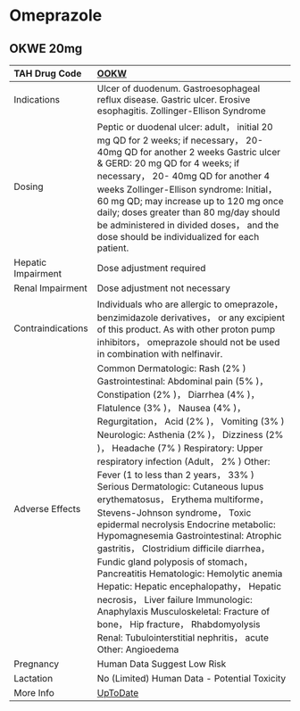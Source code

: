 # Omeprazole

## OKWE 20mg

| TAH Drug Code      | [OOKW](https://www.tahsda.org.tw/drugs/hissearch.php?drug_code=OOKW)                                                                                                                                                                                                                                                                                                                                                                                                                                                                                                                                                                                                                                                                                                                                                                                                                                                    |
|:-------------------|:------------------------------------------------------------------------------------------------------------------------------------------------------------------------------------------------------------------------------------------------------------------------------------------------------------------------------------------------------------------------------------------------------------------------------------------------------------------------------------------------------------------------------------------------------------------------------------------------------------------------------------------------------------------------------------------------------------------------------------------------------------------------------------------------------------------------------------------------------------------------------------------------------------------------|
| Indications        | Ulcer of duodenum. Gastroesophageal reflux disease. Gastric ulcer. Erosive esophagitis. Zollinger-Ellison Syndrome                                                                                                                                                                                                                                                                                                                                                                                                                                                                                                                                                                                                                                                                                                                                                                                                      |
| Dosing             | Peptic or duodenal ulcer: adult， initial 20 mg QD for 2 weeks; if necessary， 20- 40mg QD for another 2 weeks Gastric ulcer & GERD: 20 mg QD for 4 weeks; if necessary， 20- 40mg QD for another 4 weeks Zollinger-Ellison syndrome: Initial， 60 mg QD; may increase up to 120 mg once daily; doses greater than 80 mg/day should be administered in divided doses， and the dose should be individualized for each patient.                                                                                                                                                                                                                                                                                                                                                                                                                                                                                          |
| Hepatic Impairment | Dose adjustment required                                                                                                                                                                                                                                                                                                                                                                                                                                                                                                                                                                                                                                                                                                                                                                                                                                                                                                |
| Renal Impairment   | Dose adjustment not necessary                                                                                                                                                                                                                                                                                                                                                                                                                                                                                                                                                                                                                                                                                                                                                                                                                                                                                           |
| Contraindications  | Individuals who are allergic to omeprazole， benzimidazole derivatives， or any excipient of this product. As with other proton pump inhibitors， omeprazole should not be used in combination with nelfinavir.                                                                                                                                                                                                                                                                                                                                                                                                                                                                                                                                                                                                                                                                                                         |
| Adverse Effects    | Common Dermatologic: Rash (2% ) Gastrointestinal: Abdominal pain (5% )， Constipation (2% )， Diarrhea (4% )， Flatulence (3% )， Nausea (4% )， Regurgitation， Acid (2% )， Vomiting (3% ) Neurologic: Asthenia (2% )， Dizziness (2% )， Headache (7% ) Respiratory: Upper respiratory infection (Adult， 2% ) Other: Fever (1 to less than 2 years， 33% ) Serious Dermatologic: Cutaneous lupus erythematosus， Erythema multiforme， Stevens-Johnson syndrome， Toxic epidermal necrolysis Endocrine metabolic: Hypomagnesemia Gastrointestinal: Atrophic gastritis， Clostridium difficile diarrhea， Fundic gland polyposis of stomach， Pancreatitis Hematologic: Hemolytic anemia Hepatic: Hepatic encephalopathy， Hepatic necrosis， Liver failure Immunologic: Anaphylaxis Musculoskeletal: Fracture of bone， Hip fracture， Rhabdomyolysis Renal: Tubulointerstitial nephritis， acute Other: Angioedema |
| Pregnancy          | Human Data Suggest Low Risk                                                                                                                                                                                                                                                                                                                                                                                                                                                                                                                                                                                                                                                                                                                                                                                                                                                                                             |
| Lactation          | No (Limited) Human Data - Potential Toxicity                                                                                                                                                                                                                                                                                                                                                                                                                                                                                                                                                                                                                                                                                                                                                                                                                                                                            |
| More Info          | [UpToDate](https://www.uptodate.com/contents/omeprazole-drug-information)                                                                                                                                                                                                                                                                                                                                                                                                                                                                                                                                                                                                                                                                                                                                                                                                                                               |

